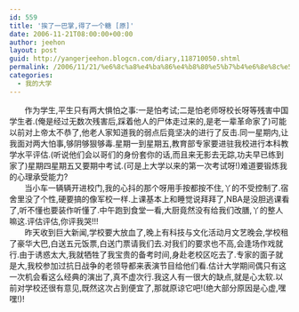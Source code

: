 ```yaml
---
id: 559
title: '挨了一巴掌,得了一个糖 [原]'
date: 2006-11-21T08:00:00+00:00
author: jeehon
layout: post
guid: http://yangerjeehon.blogcn.com/diary,118710050.shtml
permalink: /2006/11/21/%e6%8c%a8%e4%ba%86%e4%b8%80%e5%b7%b4%e6%8e%8c%e5%be%97%e4%ba%86%e4%b8%80%e4%b8%aa%e7%b3%96-%e5%8e%9f/
categories:
  - 我的大学
---
```

&nbsp;&nbsp;&nbsp;&nbsp;&nbsp;&nbsp;&nbsp;作为学生,平生只有两大惧怕之事:一是怕考试;二是怕老师呀校长呀等残害中国学生者.(俺是经过无数次残害后,踩着他人的尸体走过来的,是老一辈革命家了)可能以前对上帝太不恭了,他老人家知道我的弱点后竟坚决的进行了反击.同一星期内,让我面对两大怕事,够阴够狠够毒.星期一到星期五,教育部专家要进驻我校进行本科教学水平评估.(听说他们会以哥们的身份套你的话,而且来无影去无踪,功夫早已练到家了)星期四星期五又要期中考试.(可是上大学以来的第一次考试呀!)难道要锻炼我的心理承受能力?  
&nbsp;&nbsp;&nbsp;&nbsp;&nbsp;&nbsp; 当小车一辆辆开进校门,我的心抖的那个呀用手按都按不住,丫的不受控制了.宿舍里没了个性,硬要搞的像军校一样.上课基本上和睡觉说拜拜了,NBA是没胆逃课看了,听不懂也要装作听懂了.中午跑到食堂一看,大厨竟然没有给我们改膳,丫的整人嘛这.评估评估,你评我哭!!!  
&nbsp;&nbsp;&nbsp;&nbsp;&nbsp;&nbsp; 昨天收到巨大新闻,学校要大放血了,晚上有科技与文化活动月文艺晚会,学校租了豪华大巴,白送五元饭票,白送门票请我们去.对我们的要求也不高,会逢场作戏就行.由于诱惑太大,我就牺牲了我宝贵的备考时间,身赴老校区吃去了.专家的面子就是大,我校参加过抗日战争的老领导都来表演节目给他们看.估计大学期间偶只有这一次机会看这么经典的演出了,真不虚次行.我这人有一很大的缺点,就是心太软.以前对学校还很有意见,既然这次占到便宜了,那就原谅它吧!(绝大部分原因是心虚,嘿嘿!)!